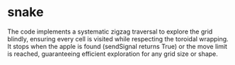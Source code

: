 # snake
The code implements a systematic zigzag traversal to explore the grid blindly, ensuring every cell is visited while respecting the toroidal wrapping. It stops when the apple is found (sendSignal returns True) or the move limit is reached, guaranteeing efficient exploration for any grid size or shape.
